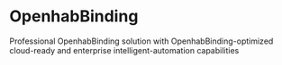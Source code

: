 # OpenhabBinding
Professional OpenhabBinding solution with OpenhabBinding-optimized cloud-ready and enterprise intelligent-automation capabilities
